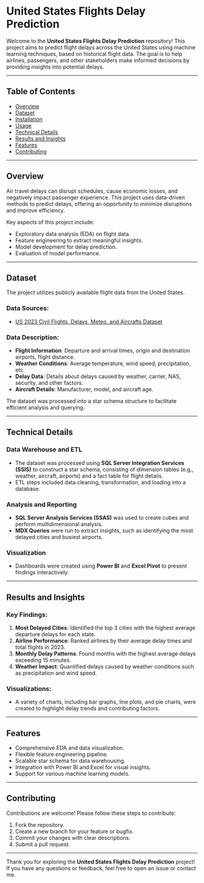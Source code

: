 # United States Flights Delay Prediction

Welcome to the **United States Flights Delay Prediction** repository! This project aims to predict flight delays across the United States using machine learning techniques, based on historical flight data. The goal is to help airlines, passengers, and other stakeholders make informed decisions by providing insights into potential delays.

---

## Table of Contents
- [Overview](#overview)
- [Dataset](#dataset)
- [Installation](#installation)
- [Usage](#usage)
- [Technical Details](#technical-details)
- [Results and Insights](#results-and-insights)
- [Features](#features)
- [Contributing](#contributing)

---

## Overview
Air travel delays can disrupt schedules, cause economic losses, and negatively impact passenger experience. This project uses data-driven methods to predict delays, offering an opportunity to minimize disruptions and improve efficiency.

Key aspects of this project include:
- Exploratory data analysis (EDA) on flight data.
- Feature engineering to extract meaningful insights.
- Model development for delay prediction.
- Evaluation of model performance.

---

## Dataset
The project utilizes publicly available flight data from the United States. 

### Data Sources:
- [US 2023 Civil Flights, Delays, Meteo, and Aircrafts Dataset](https://www.kaggle.com/datasets/bordanova/2023-us-civil-flights-delay-meteo-and-aircraft)

### Data Description:
- **Flight Information**: Departure and arrival times, origin and destination airports, flight distance.
- **Weather Conditions**: Average temperature, wind speed, precipitation, etc.
- **Delay Data**: Details about delays caused by weather, carrier, NAS, security, and other factors.
- **Aircraft Details**: Manufacturer, model, and aircraft age.

The dataset was processed into a star schema structure to facilitate efficient analysis and querying.

---

## Technical Details

### Data Warehouse and ETL
- The dataset was processed using **SQL Server Integration Services (SSIS)** to construct a star schema, consisting of dimension tables (e.g., weather, aircraft, airports) and a fact table for flight details.
- ETL steps included data cleaning, transformation, and loading into a database.

### Analysis and Reporting
- **SQL Server Analysis Services (SSAS)** was used to create cubes and perform multidimensional analysis.
- **MDX Queries** were run to extract insights, such as identifying the most delayed cities and busiest airports.

### Visualization
- Dashboards were created using **Power BI** and **Excel Pivot** to present findings interactively.

---

## Results and Insights

### Key Findings:
1. **Most Delayed Cities**: Identified the top 3 cities with the highest average departure delays for each state.
2. **Airline Performance**: Ranked airlines by their average delay times and total flights in 2023.
3. **Monthly Delay Patterns**: Found months with the highest average delays exceeding 15 minutes.
4. **Weather Impact**: Quantified delays caused by weather conditions such as precipitation and wind speed.

### Visualizations:
- A variety of charts, including bar graphs, line plots, and pie charts, were created to highlight delay trends and contributing factors.

---

## Features
- Comprehensive EDA and data visualization.
- Flexible feature engineering pipeline.
- Scalable star schema for data warehousing.
- Integration with Power BI and Excel for visual insights.
- Support for various machine learning models.

---

## Contributing
Contributions are welcome! Please follow these steps to contribute:
1. Fork the repository.
2. Create a new branch for your feature or bugfix.
3. Commit your changes with clear descriptions.
4. Submit a pull request.

---

Thank you for exploring the **United States Flights Delay Prediction** project! If you have any questions or feedback, feel free to open an issue or contact me.
